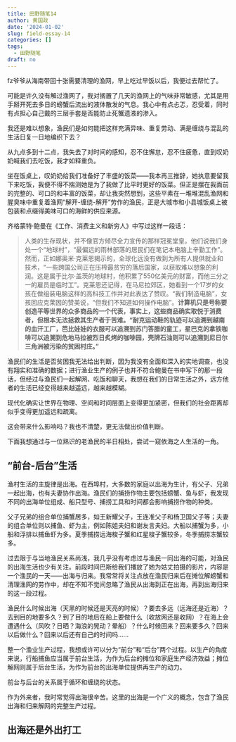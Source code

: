 ```yaml
---
title: 田野随笔14
author: 黄国政
date: '2024-01-02'
slug: field-essay-14
categories: []
tags:
  - 田野随笔
draft: no
---
```


<!--more-->

fz爷爷从海南带回十张需要清理的渔网，早上吃过早饭以后，我便过去帮忙了。

可能是许久没有解过渔网了，我对搁置了几天的渔网上的气味非常敏感，尤其是用手掰开死去多日的螃蟹后流出的液体散发的气息。我心中有点忐忑，忍受着，同时有点担心自己戴的三层手套是否能防止死蟹遗液的渗入。

我还是难以想象，渔民们是如何能把这样充满异味、重复劳动、满是缠绕与混乱的生活日复一日地编织下去？

从九点多到十二点，我失去了对时间的感知，忍不住懈怠，忍不住疲惫，直到叹奶奶喊我们去吃饭，我才如释重负。

坐在饭桌上，叹奶奶给我们准备好了丰盛的饭菜——我本再三推辞，她执意要留我下来吃饭，我便不得不揣测她是为了我做了比平时更好的饭菜。但正是摆在我面前的完整的、可口的和丰富的饭菜，却让我突然想到，这些平素在一堆堆混乱渔网和腥臭味中重复着渔网“解开-缠绕-解开”劳作的渔民，正是大城市和小县城饭桌上被包装和点缀得美味可口的海鲜的供应来源。

齐格蒙特·鲍曼在《工作、消费主义和新穷人》中写过这样一段话：

> 人类的生存现状，并不像官方倾尽全力宣传的那样冠冕堂皇。他们说我们身处一个“地球村”，“最偏远的雨林部落的居民们在笔记本电脑上辛勤工作”。然而，正如娜奥米·克莱恩揭示的，全球化远没有做到为所有人提供就业和技术，“一些跨国公司正在压榨最贫穷的落后国家，以获取难以想象的利润。这是属于比尔·盖茨的地球村，他积累了550亿美元的财富，而他三分之一的雇员是临时工”。克莱恩还记得，在马尼拉郊区，她看到一个17岁的女孩在做组装电脑这样的高科技工作并对此表达了赞叹。“我们制造电脑”，女孩回应克莱因的赞美说，“但我们不知道如何操作电脑”。**计算机只是号称要创造平等世界的众多商品的一个代表，事实上，这些商品确实取悦于消费者，但根本无法拯救其生产者于苦难。“耐克运动鞋的轨迹可以追溯到越南的血汗工厂，芭比娃娃的衣服可以追溯到苏门答腊的童工，星巴克的拿铁咖啡可以追溯到危地马拉被烈日炙烤的咖啡园，壳牌石油则可以追溯到尼日尔三角洲被污染的贫困村庄。”**
> 

渔民们的生活是否贫困我无法给出判断，因为我没有全面和深入的实地调查，也没有翔实和准确的数据；进行渔业生产的例子也并不符合鲍曼在书中写下的那一段话，但经过与渔民们一起解网、吃饭和聊天，我想在我们的日常生活之外，远方他者的生活已经变得越来越遥远，越来越模糊。

现代化确实让世界在物理、空间和时间层面上变得更加紧密，但我们的社会距离却似乎变得更加遥远和疏离。

这会带来什么影响吗？我也不清楚，更无法做出价值判断。

下面我想通过与一位熟识的老渔民的半日相处，尝试一窥依海之人生活的一角。

## “前台-后台”生活

渔村生活的主旋律是出海。在西埠村，大多数的家庭以出海为生计，有父子、兄弟一起出海，也有夫妻协作出海。渔民们的捕捞作物主要包括螃蟹、鱼与虾，我发现不同的出海单位组成、船只型号、捕捞工具和时间都会影响捕捞作物的种类。

父子兄弟的组合单位捕蟹居多，如王新耀父子，王连准父子和杨卫国父子等；夫妻的组合单位则以捕鱼、虾为主，例如陈姐夫妇和谢友言夫妇。大船以捕蟹为多，小船和浮排以捕鱼虾为多。夏季捕捞远海梭子蟹和红星梭子蟹较多，冬季捕捞冻蟹较多。

过去限于与当地渔民关系尚浅，我几乎没有考虑过与渔民一同出海的可能，对渔民的出海生活也少有关注。前段时间巴斯给我们播放了她为姑丈拍摄的影片，内容是一个渔民的一天——出海与归来。我常常将关注点放在渔民归来后在摊位解螃蟹和清理渔网的劳作中，却在不知不觉间忽略了渔民从出海到正在出海，再到出海归来的这一段过程。

渔民什么时候出海（天黑的时候还是天亮的时候）？要去多远（远海还是近海）？去到目的地要多久？到了目的地后在船上要做什么（收放网还是收网）？在海上会遭遇什么（风吹？日晒？海浪的晃动？晕船）？什么时候回来？回来要多久？回来以后做什么？回来以后还有自己的时间吗……

整一个渔业生产过程，我想或许可以分为“前台”和“后台”两个过程。以生产的角度来说，行船捕鱼应当属于前台生活，为作为后台的摊位和家庭生产经济效益；摊位解网则属于后台生活，为作为前台的出海单位提供再生产的动力。

前台与后台的关系属于循环和缠绕的状态。

作为外来者，我时常觉得出海很辛苦。这里的出海是一个广义的概念，包含了渔民出海和归来解网的完整生产过程。

## 出海还是外出打工
